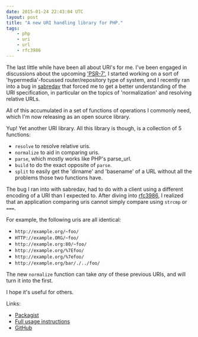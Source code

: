 ```yaml
---
date: 2015-01-24 22:43:04 UTC
layout: post
title: "A new URI handling library for PHP."
tags:
    - php
    - uri
    - url
    - rfc3986
---
```


The last little while have been all about URI's for me. I've been engaged in
discussions about the upcoming ['PSR-7'][1], I started working on a sort of
'hypermedia'-focussed router/repository type of system, and I recently ran
into a bug in [sabredav][2] that forced me to get a better understanding
of the URI specification, in particular on the topics of 'normalization' and
resolving relative URLs.

All of this accumulated in a set of functions of operations I commonly need,
which I'm now releasing as an open source library.

Yup! Yet another URI library. All this library is though, is a collection of
5 functions:

* `resolve` to resolve relative uris.
* `normalize` to aid in comparing uris.
* `parse`, which mostly works like PHP's parse_url.
* `build` to do the exact opposite of `parse`.
* `split` to easily get the 'dirname' and 'basename' of a URL without all the
  problems those two functions have.

The bug I ran into with sabredav, had to do with a client using a different
encoding of a URI than I expected to. After diving into [rfc3986][3], I
realized that an application comparing uris cannot simply compare using
`strcmp` or `===`.

For example, the following uris are all identical:

* `http://example.org/~foo/`
* `HTTP://example.ORG/~foo/`
* `http://example.org:80/~foo/`
* `http://example.org/%7Efoo/`
* `http://example.org/%7efoo/`
* `http://example.org/bar/./../foo/`

The new `normalize` function can take *any* of these previous URIs, and will
turn it into the first.

I hope it's useful for others.

Links:

* [Packagist][4]
* [Full usage instructions][5]
* [GitHub][6]

[1]: https://github.com/php-fig/fig-standards/blob/master/proposed/http-message.md
[2]: http://sabre.io/dav/
[3]: https://tools.ietf.org/html/rfc398
[4]: https://packagist.org/packages/sabre/uri
[5]: http://sabre.io/uri/usage/
[6]: https://github.com/fruux/sabre-uri


